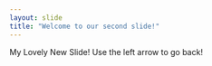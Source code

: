 ```yaml
---
layout: slide
title: "Welcome to our second slide!"
---
```

My Lovely New Slide!
Use the left arrow to go back!
